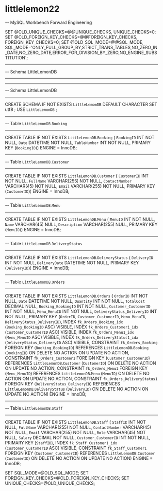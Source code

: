 # littlelemon22
-- MySQL Workbench Forward Engineering

SET @OLD_UNIQUE_CHECKS=@@UNIQUE_CHECKS, UNIQUE_CHECKS=0;
SET @OLD_FOREIGN_KEY_CHECKS=@@FOREIGN_KEY_CHECKS, FOREIGN_KEY_CHECKS=0;
SET @OLD_SQL_MODE=@@SQL_MODE, SQL_MODE='ONLY_FULL_GROUP_BY,STRICT_TRANS_TABLES,NO_ZERO_IN_DATE,NO_ZERO_DATE,ERROR_FOR_DIVISION_BY_ZERO,NO_ENGINE_SUBSTITUTION';

-- -----------------------------------------------------
-- Schema LittleLemonDB
-- -----------------------------------------------------

-- -----------------------------------------------------
-- Schema LittleLemonDB
-- -----------------------------------------------------
CREATE SCHEMA IF NOT EXISTS `LittleLemonDB` DEFAULT CHARACTER SET utf8 ;
USE `LittleLemonDB` ;

-- -----------------------------------------------------
-- Table `LittleLemonDB`.`Booking`
-- -----------------------------------------------------
CREATE TABLE IF NOT EXISTS `LittleLemonDB`.`Booking` (
  `BookingID` INT NOT NULL,
  `Date` DATETIME NOT NULL,
  `TableNumber` INT NOT NULL,
  PRIMARY KEY (`BookingID`))
ENGINE = InnoDB;


-- -----------------------------------------------------
-- Table `LittleLemonDB`.`Customer`
-- -----------------------------------------------------
CREATE TABLE IF NOT EXISTS `LittleLemonDB`.`Customer` (
  `CustomerID` INT NOT NULL,
  `FullName` VARCHAR(255) NOT NULL,
  `ContactNumber` VARCHAR(45) NOT NULL,
  `Email` VARCHAR(255) NOT NULL,
  PRIMARY KEY (`CustomerID`))
ENGINE = InnoDB;


-- -----------------------------------------------------
-- Table `LittleLemonDB`.`Menu`
-- -----------------------------------------------------
CREATE TABLE IF NOT EXISTS `LittleLemonDB`.`Menu` (
  `MenuID` INT NOT NULL,
  `Name` VARCHAR(45) NULL,
  `Description` VARCHAR(255) NULL,
  PRIMARY KEY (`MenuID`))
ENGINE = InnoDB;


-- -----------------------------------------------------
-- Table `LittleLemonDB`.`DeliveryStatus`
-- -----------------------------------------------------
CREATE TABLE IF NOT EXISTS `LittleLemonDB`.`DeliveryStatus` (
  `DeliveryID` INT NOT NULL,
  `DeliveryDate` DATETIME NOT NULL,
  PRIMARY KEY (`DeliveryID`))
ENGINE = InnoDB;


-- -----------------------------------------------------
-- Table `LittleLemonDB`.`Orders`
-- -----------------------------------------------------
CREATE TABLE IF NOT EXISTS `LittleLemonDB`.`Orders` (
  `OrderID` INT NOT NULL,
  `Date` DATETIME NOT NULL,
  `Quantity` INT NOT NULL,
  `TotalCost` DECIMAL NULL,
  `Booking_BookingID` INT NOT NULL,
  `Customer_CustomerID` INT NOT NULL,
  `Menu_MenuID` INT NOT NULL,
  `DeliveryStatus_DeliveryID` INT NOT NULL,
  PRIMARY KEY (`OrderID`, `Customer_CustomerID`, `Menu_MenuID`, `DeliveryStatus_DeliveryID`),
  INDEX `fk_Orders_Booking_idx` (`Booking_BookingID` ASC) VISIBLE,
  INDEX `fk_Orders_Customer1_idx` (`Customer_CustomerID` ASC) VISIBLE,
  INDEX `fk_Orders_Menu1_idx` (`Menu_MenuID` ASC) VISIBLE,
  INDEX `fk_Orders_DeliveryStatus1_idx` (`DeliveryStatus_DeliveryID` ASC) VISIBLE,
  CONSTRAINT `fk_Orders_Booking`
    FOREIGN KEY (`Booking_BookingID`)
    REFERENCES `LittleLemonDB`.`Booking` (`BookingID`)
    ON DELETE NO ACTION
    ON UPDATE NO ACTION,
  CONSTRAINT `fk_Orders_Customer1`
    FOREIGN KEY (`Customer_CustomerID`)
    REFERENCES `LittleLemonDB`.`Customer` (`CustomerID`)
    ON DELETE NO ACTION
    ON UPDATE NO ACTION,
  CONSTRAINT `fk_Orders_Menu1`
    FOREIGN KEY (`Menu_MenuID`)
    REFERENCES `LittleLemonDB`.`Menu` (`MenuID`)
    ON DELETE NO ACTION
    ON UPDATE NO ACTION,
  CONSTRAINT `fk_Orders_DeliveryStatus1`
    FOREIGN KEY (`DeliveryStatus_DeliveryID`)
    REFERENCES `LittleLemonDB`.`DeliveryStatus` (`DeliveryID`)
    ON DELETE NO ACTION
    ON UPDATE NO ACTION)
ENGINE = InnoDB;


-- -----------------------------------------------------
-- Table `LittleLemonDB`.`Staff`
-- -----------------------------------------------------
CREATE TABLE IF NOT EXISTS `LittleLemonDB`.`Staff` (
  `StaffID` INT NOT NULL,
  `FullName` VARCHAR(255) NOT NULL,
  `ContactNumber` VARCHAR(45) NOT NULL,
  `Email` VARCHAR(255) NOT NULL,
  `Role` VARCHAR(45) NOT NULL,
  `Salary` DECIMAL NOT NULL,
  `Customer_CustomerID` INT NOT NULL,
  PRIMARY KEY (`StaffID`),
  INDEX `fk_Staff_Customer1_idx` (`Customer_CustomerID` ASC) VISIBLE,
  CONSTRAINT `fk_Staff_Customer1`
    FOREIGN KEY (`Customer_CustomerID`)
    REFERENCES `LittleLemonDB`.`Customer` (`CustomerID`)
    ON DELETE NO ACTION
    ON UPDATE NO ACTION)
ENGINE = InnoDB;


SET SQL_MODE=@OLD_SQL_MODE;
SET FOREIGN_KEY_CHECKS=@OLD_FOREIGN_KEY_CHECKS;
SET UNIQUE_CHECKS=@OLD_UNIQUE_CHECKS;
